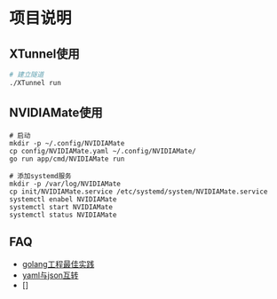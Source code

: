项目说明
===


## XTunnel使用

```bash
# 建立隧道
./XTunnel run

```

## NVIDIAMate使用

```
# 启动
mkdir -p ~/.config/NVIDIAMate
cp config/NVIDIAMate.yaml ~/.config/NVIDIAMate/
go run app/cmd/NVIDIAMate run

# 添加systemd服务
mkdir -p /var/log/NVIDIAMate
cp init/NVIDIAMate.service /etc/systemd/system/NVIDIAMate.service
systemctl enabel NVIDIAMate
systemctl start NVIDIAMate
systemctl status NVIDIAMate
```

## FAQ

- [golang工程最佳实践](https://github.com/golang-standards/project-layout)
- [yaml与json互转](https://github.com/ghodss/yaml)
- []